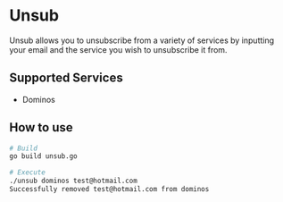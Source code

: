 # Unsub
Unsub allows you to unsubscribe from a variety of services by inputting your email and the service you wish to unsubscribe it from.

## Supported Services
* Dominos

## How to use
```sh
# Build
go build unsub.go

# Execute
./unsub dominos test@hotmail.com
Successfully removed test@hotmail.com from dominos
```
